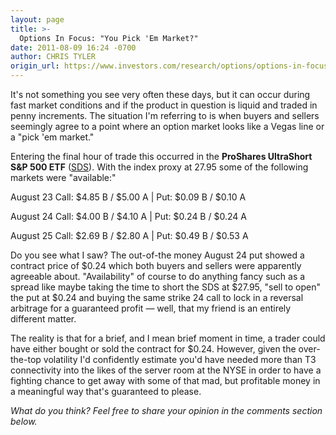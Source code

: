 ```yaml
---
layout: page
title: >-
  Options In Focus: "You Pick 'Em Market?"
date: 2011-08-09 16:24 -0700
author: CHRIS TYLER
origin_url: https://www.investors.com/research/options/options-in-focus-you-pick-em-market/
---
```






It's not something you see very often these days, but it can occur during fast market conditions and if the product in question is liquid and traded in penny increments. The situation I'm referring to is when buyers and sellers seemingly agree to a point where an option market looks like a Vegas line or a "pick 'em market." 

  

Entering the final hour of trade this occurred in the **ProShares UltraShort S&P 500 ETF** ([SDS](https://research.investors.com/quote.aspx?symbol=SDS)). With the index proxy at 27.95 some of the following markets were "available:"

  

August 23 Call: $4.85 B / $5.00 A | Put: $0.09 B / $0.10 A 

  

August 24 Call: $4.00 B / $4.10 A | Put: $0.24 B / $0.24 A 

  

August 25 Call: $2.69 B / $2.80 A | Put: $0.49 B / $0.53 A 

  

Do you see what I saw? The out-of-the money August 24 put showed a contract price of $0.24 which both buyers and sellers were apparently agreeable about. "Availability" of course to do anything fancy such as a spread like maybe taking the time to short the SDS at $27.95, "sell to open" the put at $0.24 and buying the same strike 24 call to lock in a reversal arbitrage for a guaranteed profit — well, that my friend is an entirely different matter. 

  

The reality is that for a brief, and I mean brief moment in time, a trader could have either bought or sold the contract for $0.24. However, given the over-the-top volatility I'd confidently estimate you'd have needed more than T3 connectivity into the likes of the server room at the NYSE in order to have a fighting chance to get away with some of that mad, but profitable money in a meaningful way that's guaranteed to please.

  

*What do you think? Feel free to share your opinion in the comments section below.*




